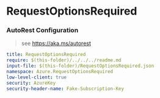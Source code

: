 # RequestOptionsRequired
### AutoRest Configuration
> see https://aka.ms/autorest

``` yaml
title: RequestOptionsRequired
require: $(this-folder)/../../../readme.md
input-file: $(this-folder)/RequestOptionsRequired.json
namespace: Azure.RequestOptionsRequired
low-level-client: true
security: AzureKey
security-header-name: Fake-Subscription-Key
```
